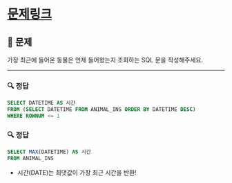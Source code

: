# [문제링크](https://school.programmers.co.kr/learn/courses/30/lessons/59415)

## 📝 문제

가장 최근에 들어온 동물은 언제 들어왔는지 조회하는 SQL 문을 작성해주세요.

---

### 🔍 정답

```sql
SELECT DATETIME AS 시간
FROM (SELECT DATETIME FROM ANIMAL_INS ORDER BY DATETIME DESC)
WHERE ROWNUM <= 1
```

### 🔍 정답

```sql
SELECT MAX(DATETIME) AS 시간
FROM ANIMAL_INS
```
- 시간(DATE)는 최댓값이 가장 최근 시간을 반환!